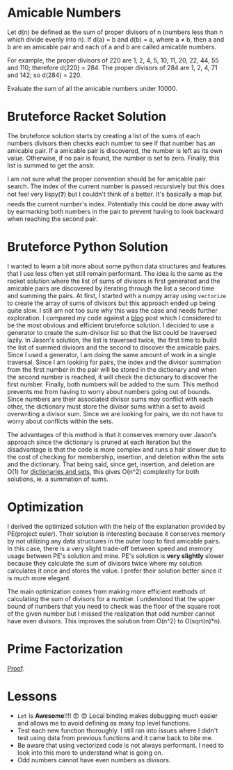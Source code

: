 # Amicable Numbers

Let d(n) be defined as the sum of proper divisors of n (numbers less than n which divide evenly into n).
If d(a) = b and d(b) = a, where a ≠ b, then a and b are an amicable pair and each of a and b are called amicable numbers.

For example, the proper divisors of 220 are 1, 2, 4, 5, 10, 11, 20, 22, 44, 55 and 110; therefore d(220) = 284. The proper divisors of 284 are 1, 2, 4, 71 and 142; so d(284) = 220.

Evaluate the sum of all the amicable numbers under 10000.

# Bruteforce Racket Solution

The bruteforce solution starts by creating a list of the sums of each numbers divisors then checks each number to see if that number has an amicable pair.  If a amicable pair is discovered, the number is left as its own value. Otherwise, if no pair is found, the number is set to zero.  Finally, this list is summed to get the ansIr.

I am not sure what the proper convention should be for amicable pair search.  The index of the current number is passed recursively but this does not feel very lispy(:question:) but I couldn't think of a better. It's basically a map but needs the current number's index.  Potentially this could be done away with by earmarking both numbers in the pair to prevent having to look backward when reaching the second pair.

# Bruteforce Python Solution

I wanted to learn a bit more about some python data structures and features that I use less often yet still remain performant.
The idea is the same as the racket solution where the list of sums of divisors is first generated and the amicable
pairs are discovered by iterating through the list a second time and summing the pairs. At first, I started with a 
numpy array using `vectorize` to create the array of sums of divisors but this approach ended up being quite slow.
I still am not too sure why this was the case and needs further exploration. I compared my code against a [blog](http://code.jasonbhill.com/c/project-euler-problem-21/) post
which I considered to be the most obvious and efficient bruteforce solution. I decided to use a generator to create
the sum-divisor list so that the list could be traversed lazily.  In Jason's solution, the list is traversed twice,
the first time to build the list of summed divisors and the second to discover the amicable pairs.  Since I used a 
generator, I am doing the same amount of work in a single traversal.  Since I am looking for pairs, the index and the 
divisor summation from the first number
in the pair will be stored in the dictionary and when the second number is reached, it will check the dictionary to 
discover the first number.  Finally, both numbers will be added to the sum.  This method prevents me from having to worry about
numbers going out of bounds.  Since numbers are their associated divisor sums may conflict with each other, the dictionary
must store the divisor sums within a set to avoid overwriting a divisor sum.  Since we are looking for pairs, we do not
have to worry about conflicts within the sets.


The advantages of this method is that it conserves memory over Jason's approach since the dictionary is pruned at each 
iteration but the disadvantage is that the code is more complex and runs a hair slower due to the cost of checking for 
membership, insertion, and deletion within the sets and the dictionary.  That being said, since get, insertion, and 
deletion are O(1) for [dictionaries and sets](https://wiki.python.org/moin/TimeComplexity), this gives O(n^2)
complexity for both solutions, ie. a summation of sums.

# Optimization

I derived the optimized solution with the help of the explanation provided by PE(project euler).  Their solution is 
interesting because it conserves memory by not utilizing any data structures in the outer loop to find amicable pairs.
In this case, there is a very slight trade-off between speed and memory usage between PE's solution and mine.  PE's
solution is **very slightly** slower because they calculate the sum of divisors twice where my solution calculates
it once and stores the value.  I prefer their solution better since it is much more elegant.

The main optimization comes from making more efficient methods of calculating the sum of divisors for a number.  I 
understood that the upper bound of numbers that you need to check was the floor of the square root of the given 
number but I missed the realization that odd number cannot have even divisors.  This improves the solution from O(n^2) 
to O(sqrt(n)*n).

# Prime Factorization

[Proof](http://planetmath.org/formulaforsumofdivisors).

# Lessons

* `Let` is **Awesome**!!!! :heart_eyes: :heart_eyes: Local binding makes debugging much easier and allows me to avoid defining as many top level functions.
* Test each new function thoroughly.  I still ran into issues where I didn't test using data from previous functions and it came back to bite me.
* Be aware that using vectorized code is not always performant.  I need to look into this more to understand what is going on.
* Odd numbers cannot have even numbers as divisors.